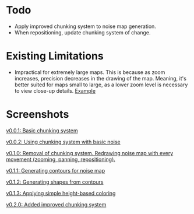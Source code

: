 # Todo
- Apply improved chunking system to noise map generation.
- When repositioning, update chunking system of change.

# Existing Limitations
- Impractical for extremely large maps. This is because as zoom increases, precision decreases in the drawing of the map. Meaning, it's better suited for maps small to large, as a lower zoom level is necessary to view close-up details. [Example](https://gyazo.com/69aa0be214b873100d41c36e17d735fb)

# Screenshots

[v0.0.1: Basic chunking system](https://gyazo.com/0c5e9109ef345a71506cadc2f073017b)

[v0.0.2: Using chunking system with basic noise](https://gyazo.com/4379fa8573ecb0024522b1bcde1a52c2)

[v0.1.0: Removal of chunking system. Redrawing noise map with every movement (zooming, panning, repositioning).](https://gyazo.com/9c01b0b29acd28cc0ee58cd77b4f9e68)

[v0.1.1: Generating contours for noise map](https://gyazo.com/5df468fa2c69e0efa2f148d9922686a0)

[v0.1.2: Generating shapes from contours](https://gyazo.com/33e2790b545fe9b07097b85cda4cd60b)

[v0.1.3: Applying simple height-based coloring](https://gyazo.com/0ba271c6433d6fd15b0f1305923c3131)

[v0.2.0: Added improved chunking system](https://gyazo.com/a40b173106a4ad1f92829ef01dbfc36b)


